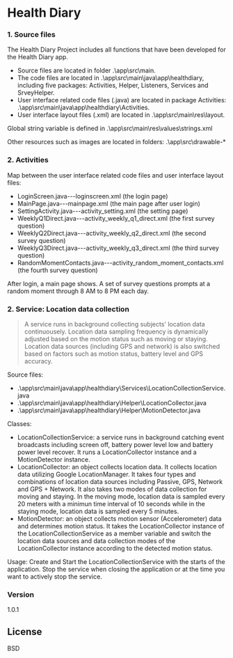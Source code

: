 # Health Diary

### 1. Source files
The Health Diary Project includes all functions that have been developed for the Health Diary app.
  - Source files are located in folder .\app\src\main. 
  - The code files are located in .\app\src\main\java\app\healthdiary, including five packages: Activities, Helper, Listeners, Services and SrveyHelper. 
  - User interface related code files (.java) are located in package Activities: .\app\src\main\java\app\healthdiary\Activities.
  - User interface layout files (.xml) are located in .\app\src\main\res\layout.

Global string variable is defined in .\app\src\main\res\values\strings.xml

Other resources such as images are located in folders: .\app\src\drawable-*

### 2. Activities
Map between the user interface related code files and user interface layout files:
  - LoginScreen.java---loginscreen.xml (the login page)
  - MainPage.java---mainpage.xml (the main page after user login)
  - SettingActivity.java---activity_setting.xml (the setting page)
  - WeeklyQ1Direct.java---activity_weekly_q1_direct.xml (the first survey question)
  - WeeklyQ2Direct.java---activity_weekly_q2_direct.xml (the second survey question)
  - WeeklyQ3Direct.java---activity_weekly_q3_direct.xml (the third survey question)
  - RandomMomentContacts.java---activity_random_moment_contacts.xml (the fourth survey question)

After login, a main page shows. A set of survey questions prompts at a random moment through 8 AM to 8 PM each day.

### 2. Service: Location data collection

> A service runs in background collecting subjects' location data continuousely.
> Location data sampling frequency is dynamically adjusted 
> based on the motion status such as moving or staying.
> Location data sources (including GPS and network) is also switched 
> based on factors such as motion status, battery level and GPS accuracy.

Source files:
  - .\app\src\main\java\app\healthdiary\Services\LocationCollectionService.java
  - .\app\src\main\java\app\healthdiary\Helper\LocationCollector.java
  - .\app\src\main\java\app\healthdiary\Helper\MotionDetector.java

Classes: 
-  LocationCollectionService: a service runs in background catching event broadcasts including screen off, battery power level low and battery power level recover. It runs a LocationCollector instance and a MotionDetector instance.
-  LocationCollector: an object collects location data. It collects location data utilizing Google LocationManager. It takes four types and combinations of location data sources including Passive, GPS, Network and GPS + Network. It also takes two modes of data collection for moving and staying. In the moving mode, location data is sampled every 20 meters with a minimun time interval of 10 seconds while in the staying mode, location data is sampled every 5 minutes. 
-  MotionDetector: an object collects motion sensor (Accelerometer) data and determines motion status. It takes the LocationCollector instance of the LocationCollectionService as a member variable and switch the location data sources and data collection modes of the LocationCollector instance according to the detected motion status.

Usage: Create and Start the LocationCollectionService with the starts of the application. Stop the service when closing the application or at the time you want to actively stop the service.

### Version
1.0.1


License
----

BSD
